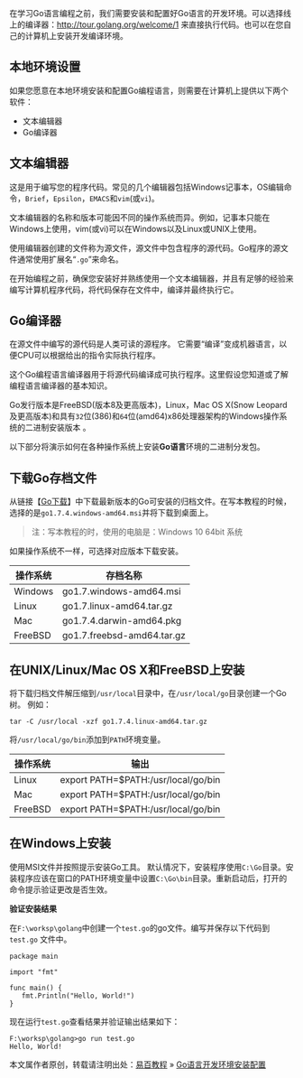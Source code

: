 在学习Go语言编程之前，我们需要安装和配置好Go语言的开发环境。可以选择线上的编译器：<http://tour.golang.org/welcome/1> 来直接执行代码。也可以在您自己的计算机上安装开发编译环境。

<a href="" class="reference-link"></a><span class="header-link octicon octicon-link"></span>本地环境设置
--------------------------------------------------------------------------------------------------------

如果您愿意在本地环境安装和配置Go编程语言，则需要在计算机上提供以下两个软件：

-   文本编辑器
-   Go编译器

<a href="" class="reference-link"></a><span class="header-link octicon octicon-link"></span>文本编辑器
------------------------------------------------------------------------------------------------------

这是用于编写您的程序代码。常见的几个编辑器包括Windows记事本，OS编辑命令，`Brief`，`Epsilon`，`EMACS`和`vim`(或`vi`)。

文本编辑器的名称和版本可能因不同的操作系统而异。例如，记事本只能在Windows上使用，vim(或vi)可以在Windows以及Linux或UNIX上使用。

使用编辑器创建的文件称为源文件，源文件中包含程序的源代码。Go程序的源文件通常使用扩展名“`.go`”来命名。

在开始编程之前，确保您安装好并熟练使用一个文本编辑器，并且有足够的经验来编写计算机程序代码，将代码保存在文件中，编译并最终执行它。

<a href="" class="reference-link"></a><span class="header-link octicon octicon-link"></span>Go编译器
----------------------------------------------------------------------------------------------------

在源文件中编写的源代码是人类可读的源程序。 它需要“编译”变成机器语言，以便CPU可以根据给出的指令实际执行程序。

这个Go编程语言编译器用于将源代码编译成可执行程序。这里假设您知道或了解编程语言编译器的基本知识。

Go发行版本是FreeBSD(版本8及更高版本)，Linux，Mac OS X(Snow Leopard及更高版本)和具有`32`位(386)和`64`位(amd64)x86处理器架构的Windows操作系统的二进制安装版本 。

以下部分将演示如何在各种操作系统上安装**Go语言**环境的二进制分发包。

<a href="" class="reference-link"></a><span class="header-link octicon octicon-link"></span>下载Go存档文件
----------------------------------------------------------------------------------------------------------

从链接【[Go下载](http://golang.org/dl/ "Go下载")】中下载最新版本的Go可安装的归档文件。在写本教程的时候，选择的是`go1.7.4.windows-amd64.msi`并将下载到桌面上。

> 注：写本教程的时，使用的电脑是：Windows 10 64bit 系统

如果操作系统不一样，可选择对应版本下载安装。

| 操作系统 | 存档名称                   |
|----------|----------------------------|
| Windows  | go1.7.windows-amd64.msi    |
| Linux    | go1.7.linux-amd64.tar.gz   |
| Mac      | go1.7.4.darwin-amd64.pkg   |
| FreeBSD  | go1.7.freebsd-amd64.tar.gz |

<a href="" class="reference-link"></a><span class="header-link octicon octicon-link"></span>在UNIX/Linux/Mac OS X和FreeBSD上安装
--------------------------------------------------------------------------------------------------------------------------------

将下载归档文件解压缩到`/usr/local`目录中，在`/usr/local/go`目录创建一个Go树。 例如：

    tar -C /usr/local -xzf go1.7.4.linux-amd64.tar.gz

将`/usr/local/go/bin`添加到`PATH`环境变量。

| 操作系统 | 输出                                |
|----------|-------------------------------------|
| Linux    | export PATH=$PATH:/usr/local/go/bin |
| Mac      | export PATH=$PATH:/usr/local/go/bin |
| FreeBSD  | export PATH=$PATH:/usr/local/go/bin |

<a href="" class="reference-link"></a><span class="header-link octicon octicon-link"></span>在Windows上安装
-----------------------------------------------------------------------------------------------------------

使用MSI文件并按照提示安装Go工具。 默认情况下，安装程序使用`C:\Go`目录。安装程序应该在窗口的PATH环境变量中设置`C:\Go\bin`目录。重新启动后，打开的命令提示验证更改是否生效。

**验证安装结果**

在`F:\worksp\golang`中创建一个`test.go`的go文件。编写并保存以下代码到 `test.go` 文件中。

    package main

    import "fmt"

    func main() {
       fmt.Println("Hello, World!")
    }

现在运行`test.go`查看结果并验证输出结果如下：

    F:\worksp\golang>go run test.go
    Hello, World!

本文属作者原创，转载请注明出处：[易百教程](http://www.yiibai.com) » [Go语言开发环境安装配置](##)


